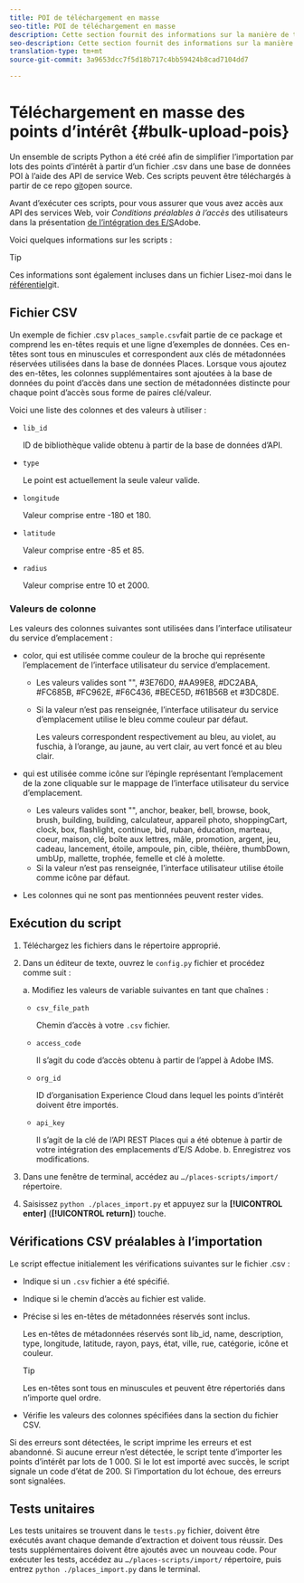 ```yaml
---
title: POI de téléchargement en masse
seo-title: POI de téléchargement en masse
description: Cette section fournit des informations sur la manière de télécharger en masse vos points d’intérêt.
seo-description: Cette section fournit des informations sur la manière de télécharger en masse vos points d’intérêt.
translation-type: tm+mt
source-git-commit: 3a9653dcc7f5d18b717c4bb59424b8cad7104dd7

---
```



# Téléchargement en masse des points d’intérêt {#bulk-upload-pois}

Un ensemble de scripts Python a été créé afin de simplifier l’importation par lots des points d’intérêt à partir d’un fichier .csv dans une base de données POI à l’aide des API de service Web. Ces scripts peuvent être téléchargés à partir de ce repo [git](https://github.com/adobe/places-scripts)open source.

Avant d’exécuter ces scripts, pour vous assurer que vous avez accès aux API des services Web, voir *Conditions préalables à l’accès* des utilisateurs dans la présentation [de l’intégration des E/S](/help/web-service-api/adobe-i-o-integration.md)Adobe.

Voici quelques informations sur les scripts :

>[!TIP]
>
>Ces informations sont également incluses dans un fichier Lisez-moi dans le [référentiel](https://github.com/adobe/places-scripts)git.

## Fichier CSV

Un exemple de fichier .csv `places_sample.csv`fait partie de ce package et comprend les en-têtes requis et une ligne d’exemples de données. Ces en-têtes sont tous en minuscules et correspondent aux clés de métadonnées réservées utilisées dans la base de données Places. Lorsque vous ajoutez des en-têtes, les colonnes supplémentaires sont ajoutées à la base de données du point d’accès dans une section de métadonnées distincte pour chaque point d’accès sous forme de paires clé/valeur.

Voici une liste des colonnes et des valeurs à utiliser :

* `lib_id`

   ID de bibliothèque valide obtenu à partir de la base de données d’API.

* `type`

   Le point est actuellement la seule valeur valide.

* `longitude`

   Valeur comprise entre -180 et 180.

* `latitude`

   Valeur comprise entre -85 et 85.

* `radius`

   Valeur comprise entre 10 et 2000.

### Valeurs de colonne

Les valeurs des colonnes suivantes sont utilisées dans l’interface utilisateur du service d’emplacement :

* color, qui est utilisée comme couleur de la broche qui représente l’emplacement de l’interface utilisateur du service d’emplacement.
   * Les valeurs valides sont "", #3E76D0, #AA99E8, #DC2ABA, #FC685B, #FC962E, #F6C436, #BECE5D, #61B56B et #3DC8DE.
   * Si la valeur n’est pas renseignée, l’interface utilisateur du service d’emplacement utilise le bleu comme couleur par défaut.

      Les valeurs correspondent respectivement au bleu, au violet, au fuschia, à l’orange, au jaune, au vert clair, au vert foncé et au bleu clair.

* qui est utilisée comme icône sur l’épingle représentant l’emplacement de la zone cliquable sur le mappage de l’interface utilisateur du service d’emplacement.
   * Les valeurs valides sont "", anchor, beaker, bell, browse, book, brush, building, building, calculateur, appareil photo, shoppingCart, clock, box, flashlight, continue, bid, ruban, éducation, marteau, coeur, maison, clé, boîte aux lettres, mâle, promotion, argent, jeu, cadeau, lancement, étoile, ampoule, pin, cible, théière, thumbDown, umbUp, mallette, trophée, femelle et clé à molette.
   * Si la valeur n’est pas renseignée, l’interface utilisateur utilise étoile comme icône par défaut.

* Les colonnes qui ne sont pas mentionnées peuvent rester vides.

## Exécution du script

1. Téléchargez les fichiers dans le répertoire approprié.
1. Dans un éditeur de texte, ouvrez le `config.py` fichier et procédez comme suit :

   a. Modifiez les valeurs de variable suivantes en tant que chaînes :

   * `csv_file_path`

      Chemin d’accès à votre `.csv` fichier.

   * `access_code`

      Il s’agit du code d’accès obtenu à partir de l’appel à Adobe IMS.

   * `org_id`

      ID d’organisation Experience Cloud dans lequel les points d’intérêt doivent être importés.

   * `api_key`

      Il s’agit de la clé de l’API REST Places qui a été obtenue à partir de votre intégration des emplacements d’E/S Adobe.
   b. Enregistrez vos modifications.

1. Dans une fenêtre de terminal, accédez au `…/places-scripts/import/` répertoire.
1. Saisissez `python ./places_import.py` et appuyez sur la **[!UICONTROL enter]** (**[!UICONTROL return]**) touche.


## Vérifications CSV préalables à l’importation

Le script effectue initialement les vérifications suivantes sur le fichier .csv :

* Indique si un `.csv` fichier a été spécifié.
* Indique si le chemin d’accès au fichier est valide.
* Précise si les en-têtes de métadonnées réservés sont inclus.

   Les en-têtes de métadonnées réservés sont lib_id, name, description, type, longitude, latitude, rayon, pays, état, ville, rue, catégorie, icône et couleur.

   >[!TIP]
   >
   >Les en-têtes sont tous en minuscules et peuvent être répertoriés dans n’importe quel ordre.

* Vérifie les valeurs des colonnes spécifiées dans la section du fichier CSV.

Si des erreurs sont détectées, le script imprime les erreurs et est abandonné. Si aucune erreur n’est détectée, le script tente d’importer les points d’intérêt par lots de 1 000. Si le lot est importé avec succès, le script signale un code d’état de 200. Si l’importation du lot échoue, des erreurs sont signalées.

## Tests unitaires

Les tests unitaires se trouvent dans le `tests.py` fichier, doivent être exécutés avant chaque demande d’extraction et doivent tous réussir. Des tests supplémentaires doivent être ajoutés avec un nouveau code. Pour exécuter les tests, accédez au `…/places-scripts/import/` répertoire, puis entrez `python ./places_import.py` dans le terminal.



